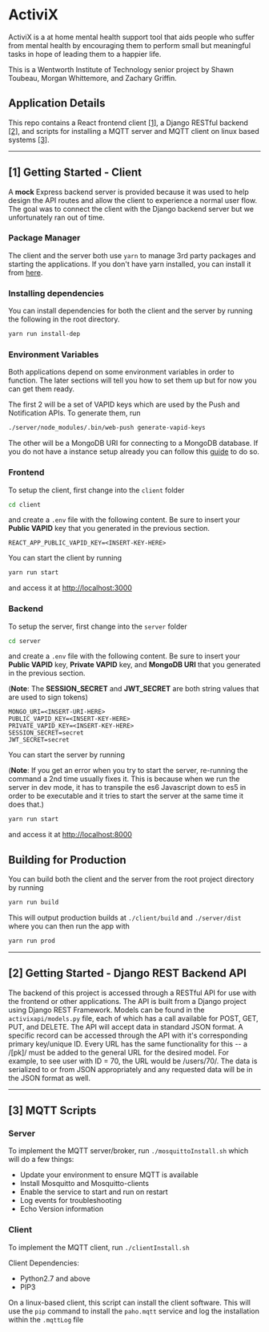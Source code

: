 # ActiviX

ActiviX is a at home mental health support tool that aids people who suffer from mental health by encouraging them to perform small but meaningful tasks in hope of leading them to a happier life.

This is a Wentworth Institute of Technology senior project by Shawn Toubeau, Morgan Whittemore, and Zachary Griffin.

## Application Details

This repo contains a React frontend client [[1]](https://github.com/ShawnToubeau/ActiviX#1-getting-started---client), a Django RESTful backend [[2]](https://github.com/ShawnToubeau/ActiviX#2-getting-started---django-rest-backend-api), and scripts for installing a MQTT server and MQTT client on linux based systems [[3]](https://github.com/ShawnToubeau/ActiviX#3-mqtt-scripts).

---

## [1] Getting Started - Client

A **mock** Express backend server is provided because it was used to help design the API routes and allow the client to experience a normal user flow. The goal was to connect the client with the Django backend server but we unfortunately ran out of time.

### Package Manager

The client and the server both use `yarn` to manage 3rd party packages and starting the applications. If you don't have yarn installed, you can install it from [here](https://classic.yarnpkg.com/en/docs/install).

### Installing dependencies

You can install dependencies for both the client and the server by running the following in the root directory.

```bash
yarn run install-dep
```

### Environment Variables

Both applications depend on some environment variables in order to function. The later sections will tell you how to set them up but for now you can get them ready.

The first 2 will be a set of VAPID keys which are used by the Push and Notification APIs.
To generate them, run

```bash
./server/node_modules/.bin/web-push generate-vapid-keys
```

The other will be a MongoDB URI for connecting to a MongoDB database. If you do not have a instance setup already you can follow this [guide](https://docs.atlas.mongodb.com/getting-started/) to do so.

### Frontend

To setup the client, first change into the `client` folder

```bash
cd client
```

and create a `.env` file with the following content. Be sure to insert your **Public VAPID** key that you generated in the previous section.

```env
REACT_APP_PUBLIC_VAPID_KEY=<INSERT-KEY-HERE>
```

You can start the client by running

```bash
yarn run start
```

and access it at [http://localhost:3000](http://localhost:3000)

### Backend

To setup the server, first change into the `server` folder

```bash
cd server
```

and create a `.env` file with the following content. Be sure to insert your **Public VAPID** key, **Private VAPID** key, and **MongoDB URI** that you generated in the previous section.

(**Note**: The **SESSION_SECRET** and **JWT_SECRET** are both string values that are used to sign tokens)

```env
MONGO_URI=<INSERT-URI-HERE>
PUBLIC_VAPID_KEY=<INSERT-KEY-HERE>
PRIVATE_VAPID_KEY=<INSERT-KEY-HERE>
SESSION_SECRET=secret
JWT_SECRET=secret
```

You can start the server by running

(**Note**: If you get an error when you try to start the server, re-running the command a 2nd time usually fixes it. This is because when we run the server in dev mode, it has to transpile the es6 Javascript down to es5 in order to be executable and it tries to start the server at the same time it does that.)

```bash
yarn run start
```

and access it at [http://localhost:8000](http://localhost:8000)

## Building for Production

You can build both the client and the server from the root project directory by running

```bash
yarn run build
```

This will output production builds at `./client/build` and `./server/dist` where you can then run the app with

```bash
yarn run prod
```

---

## [2] Getting Started - Django REST Backend API

The backend of this project is accessed through a RESTful API for use with the frontend or other applications. The API is built from a Django project using Django REST Framework.
Models can be found in the `activixapi/models.py` file, each of which has a call available for POST, GET, PUT, and DELETE. The API will accept data in standard JSON format. A specific record can be accessed through the API with it's corresponding primary key/unique ID. Every URL has the same functionality for this -- a /[pk]/ must be added to the general URL for the desired model. For example, to see user with ID = 70, the URL would be /users/70/. The data is serialized to or from JSON appropriately and any requested data will be in the JSON format as well.

---

## [3] MQTT Scripts

### Server

To implement the MQTT server/broker, run `./mosquittoInstall.sh` which will do a few things:

- Update your environment to ensure MQTT is available
- Install Mosquitto and Mosquitto-clients
- Enable the service to start and run on restart
- Log events for troubleshooting
- Echo Version information

### Client

To implement the MQTT client, run `./clientInstall.sh`

Client Dependencies:

- Python2.7 and above
- PIP3

On a linux-based client, this script can install the client software. This will use the `pip` command to install the `paho.mqtt` service and log the installation within the `.mqttLog` file
